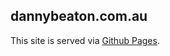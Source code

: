 dannybeaton.com.au
----

This site is served via [Github Pages](http://liquidvisual.github.io/dannybeaton.com.au).